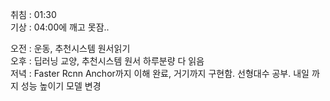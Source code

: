 취침 : 01:30  
기상 : 04:00에 깨고 못잠..  

오전 : 운동, 추천시스템 원서읽기  
오후 : 딥러닝 교양, 추천시스템 원서 하루분량 다 읽음  
저녁 : Faster Rcnn Anchor까지 이해 완료, 거기까지 구현함. 선형대수 공부. 내일 까지 성능 높이기 모델 변경  
